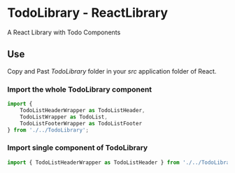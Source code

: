 # TodoLibrary - ReactLibrary

A React Library with Todo Components

## Use

Copy and Past *TodoLibrary* folder in your *src* application folder of React.

### Import the whole TodoLibrary component

```javascript
import { 
    TodoListHeaderWrapper as TodoListHeader, 
    TodoListWrapper as TodoList, 
    TodoListFooterWrapper as TodoListFooter 
} from './../TodoLibrary';
```


### Import single component of TodoLibrary

```javascript
import { TodoListHeaderWrapper as TodoListHeader } from './../TodoLibrary/TodoListHeaderWrapper';
```